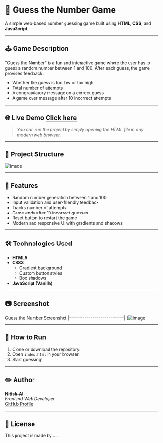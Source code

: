 # 🎯 Guess the Number Game

A simple web-based number guessing game built using **HTML**, **CSS**, and **JavaScript**.

---

## 🕹️ Game Description

"Guess the Number" is a fun and interactive game where the user has to guess a random number between 1 and 100. After each guess, the game provides feedback:
- Whether the guess is too low or too high
- Total number of attempts
- A congratulatory message on a correct guess
- A game over message after 10 incorrect attempts

---

## 🌐 Live Demo [Click here](https://nitish-ai.github.io/Guess-the-Number/)

> _You can run the project by simply opening the HTML file in any modern web browser._

---

## 📁 Project Structure
![image](https://github.com/user-attachments/assets/c30137ff-86b3-437d-98e7-e685ad5d3cc8)


---

## 📌 Features

- Random number generation between 1 and 100
- Input validation and user-friendly feedback
- Tracks number of attempts
- Game ends after 10 incorrect guesses
- Reset button to restart the game
- Modern and responsive UI with gradients and shadows

---

## 🛠️ Technologies Used

- **HTML5**
- **CSS3**
  - Gradient background
  - Custom button styles
  - Box shadows
- **JavaScript (Vanilla)**

---

## 📷 Screenshot

Guess the Number Screenshot
|----------------------------|
(![image](https://github.com/user-attachments/assets/5f8445e4-807d-4308-8186-d143ed3bfb89)

---

## 🚀 How to Run

1. Clone or download the repository.
2. Open `index.html` in your browser.
3. Start guessing!

---

## ✏️ Author

**Nitish-AI**  
*Frontend Web Developer*  
[GitHub Profile](https://github.com/Nitish-AI)

---

## 📄 License

This project is made by ....
